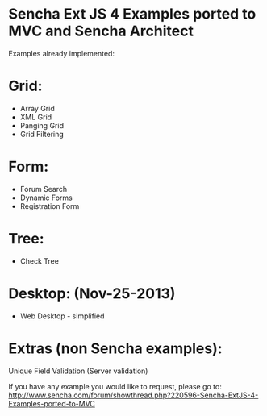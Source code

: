 # Sencha Ext JS 4 Examples ported to MVC and Sencha Architect

Examples already implemented:

# Grid:
* Array Grid
* XML Grid
* Panging Grid
* Grid Filtering

# Form:
* Forum Search
* Dynamic Forms
* Registration Form

# Tree:
* Check Tree

# Desktop: (Nov-25-2013)
* Web Desktop - simplified

# Extras (non Sencha examples):
Unique Field Validation (Server validation)

If you have any example you would like to request, please go to:
http://www.sencha.com/forum/showthread.php?220596-Sencha-ExtJS-4-Examples-ported-to-MVC
